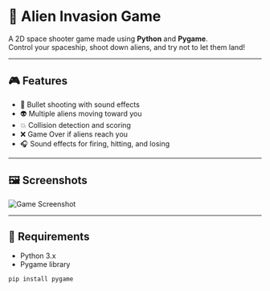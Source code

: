 # 👾 Alien Invasion Game

A 2D space shooter game made using **Python** and **Pygame**.  
Control your spaceship, shoot down aliens, and try not to let them land!

---

## 🎮 Features

- 🔫 Bullet shooting with sound effects
- 👽 Multiple aliens moving toward you
- 💥 Collision detection and scoring
- ❌ Game Over if aliens reach you
- 🎧 Sound effects for firing, hitting, and losing

---

## 🖼️ Screenshots

![Game Screenshot](https://i.imgur.com/3xCGeQx.png)

---

## 🧰 Requirements

- Python 3.x
- Pygame library

```bash
pip install pygame
